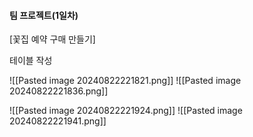 
#### 팀 프로젝트(1일차)

[꽃집 예약 구매 만들기]

테이블 작성

![[Pasted image 20240822221821.png]]
![[Pasted image 20240822221836.png]]

![[Pasted image 20240822221924.png]]
![[Pasted image 20240822221941.png]]


